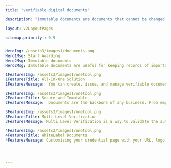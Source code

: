 ```yaml
---
title: "verifiable digital documents"

description: "Immutable documents are documents that cannot be changed once they have been written."

layout: V2LayoutPages

sitemap.priority : 0.9


HeroImg: /assets3/images1/documents.png
Hero1Msg: Start Awarding
Hero2Msg: Immutable documents
Hero2Msg: Immutable documents are useful for keeping records of important events. Start create, issue and manage immutable documents.

1FeaturesImg: /assets3/images1/onetool.png
1FeaturesTitle: All-In-One Solution
1FeaturesMessage:  You can create, issue, and manage verifiable documents in one app. We are not just a document management solution, but also a platform that helps you manage your documents from the ground up. So whether you need to create, issue, and manage verifiable documents like HR letters, invoices, contracts, or offer letters, or just want to get rid of all those old HR forms lying around, we've got you covered!

2FeaturesImg: /assets3/images1/onetool.png
2FeaturesTitle: Secure and Immutable
2FeaturesMessage:  Documents are the backbone of any business. From employment contracts to birth certificates, they are used to prove identity, ownership, and more. But when you're dealing with millions of documents in a company's system, it can be hard to keep track of everything. That's why we're excited to announce a new way for you to store your documents. Our solution uses advanced security features like quantum ledger and blockchain to make your sensitive data unbreakable—and even transparent, allowing you to see exactly where each document is stored. You'll never have to worry about lost documents or forgotten passwords again!

3FeaturesImg: /assets3/images1/onetool.png
3FeaturesTitle: Multi Level Verification
3FeaturesMessage: Multi Level Verification is a way to validate the authenticity of any document, including those that may be in electronic form. Users or third parties can check the authenticity of the papers using multi-level verification. Validate the document with URL, Id Proofs, Quantum Ledger Id, or cryptographic signature.

4FeaturesImg: /assets3/images1/onetool.png
4FeaturesTitle: WhiteLabel Documents
4FeaturesMessage: Customizing your credential page with your URL, logo, advertisement space and footer is a great way to make sure that the credentials match your brand. When you create a WhiteLabel document, you can customize everything from the URL to the footer. This means that we'll be able to correctly determine what credentials are being used on each page of your website so that we can ensure that they're all properly linked together in the documents.




---
```

